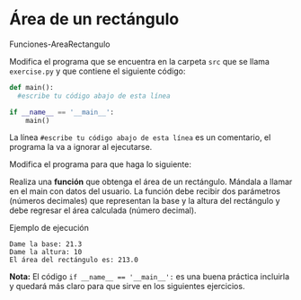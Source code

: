 # Área de un rectángulo
Funciones-AreaRectangulo

Modifica el programa que se encuentra en la carpeta `src` que se llama `exercise.py` y que contiene el siguiente código:

```python
def main():
  #escribe tu código abajo de esta línea

if __name__ == '__main__':
    main()
```

La línea `#escribe tu código abajo de esta línea` es un comentario, el programa la va a ignorar al ejecutarse.

Modifica el programa para que haga lo siguiente:

Realiza una **función** que obtenga el área de un rectángulo. Mándala a llamar en el main con datos del usuario. La función debe recibir dos parámetros (números decimales) que representan la base y la altura del rectángulo y debe regresar el área calculada (número decimal).

Ejemplo de ejecución

```
Dame la base: 21.3
Dame la altura: 10
El área del rectángulo es: 213.0
```

**Nota:** El código `if __name__ == '__main__':` es una buena práctica incluirla y quedará más claro para que sirve en los siguientes ejercicios.